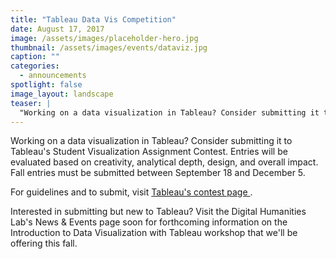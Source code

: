 ```yaml
---
title: "Tableau Data Vis Competition"
date: August 17, 2017
image: /assets/images/placeholder-hero.jpg
thumbnail: /assets/images/events/dataviz.jpg
caption: ""
categories: 
  - announcements
spotlight: false 
image_layout: landscape
teaser: |
  "Working on a data visualization in Tableau? Consider submitting it to Tableau's Student Visualization Assignment Contest. Entries will be evaluated based on creativity, analytical depth, design, and..."
---
```


Working on a data visualization in Tableau? Consider submitting it to Tableau's Student Visualization Assignment Contest. Entries will be evaluated based on creativity, analytical depth, design, and overall impact. Fall entries must be submitted between September 18 and December 5.

For guidelines and to submit, visit <a href="https://www.tableau.com/student-viz-assignment-contest" target="_blank"> Tableau's contest page </a>.

Interested in submitting but new to Tableau? Visit the Digital Humanities Lab's News &amp; Events page soon for forthcoming information on the Introduction to Data Visualization with Tableau workshop that we'll be offering this fall.
   